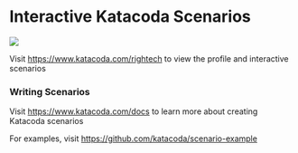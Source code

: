 # Interactive Katacoda Scenarios

[![](http://shields.katacoda.com/katacoda/rightech/count.svg)](https://www.katacoda.com/rightech "Get your profile on Katacoda.com")

Visit https://www.katacoda.com/rightech to view the profile and interactive scenarios

### Writing Scenarios
Visit https://www.katacoda.com/docs to learn more about creating Katacoda scenarios

For examples, visit https://github.com/katacoda/scenario-example
